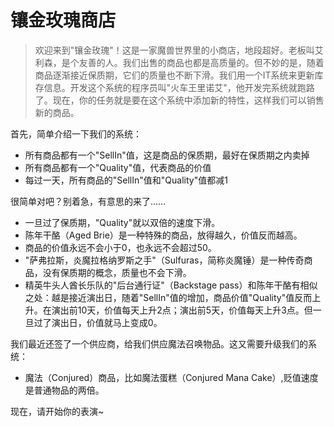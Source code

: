 # 镶金玫瑰商店

> 欢迎来到"镶金玫瑰"！这是一家魔兽世界里的小商店，地段超好。老板叫艾利森，是个友善的人。我们出售的商品也都是高质量的。但不妙的是，随着商品逐渐接近保质期，它们的质量也不断下滑。我们用一个IT系统来更新库存信息。开发这个系统的程序员叫"火车王里诺艾"，他开发完系统就跑路了。现在，你的任务就是要在这个系统中添加新的特性，这样我们可以销售新的商品。

首先，简单介绍一下我们的系统：

* 所有商品都有一个"SellIn"值，这是商品的保质期，最好在保质期之内卖掉
* 所有商品都有一个"Quality"值，代表商品的价值
* 每过一天，所有商品的"SellIn"值和"Quality"值都减1

很简单对吧？别着急，有意思的来了……

* 一旦过了保质期，"Quality"就以双倍的速度下滑。
* 陈年干酪（Aged Brie）是一种特殊的商品，放得越久，价值反而越高。
* 商品的价值永远不会小于0，也永远不会超过50。
* "萨弗拉斯，炎魔拉格纳罗斯之手"（Sulfuras，简称炎魔锤）是一种传奇商品，没有保质期的概念，质量也不会下滑。
* 精英牛头人酋长乐队的"后台通行证"（Backstage pass）和陈年干酪有相似之处：越是接近演出日，随着"SellIn"值的增加，商品价值"Quality"值反而上升。在演出前10天，价值每天上升2点；演出前5天，价值每天上升3点。但一旦过了演出日，价值就马上变成0。

我们最近还签了一个供应商，给我们供应魔法召唤物品。这又需要升级我们的系统：

* 魔法（Conjured）商品，比如魔法蛋糕（Conjured Mana Cake）,贬值速度是普通物品的两倍。

现在，请开始你的表演~
